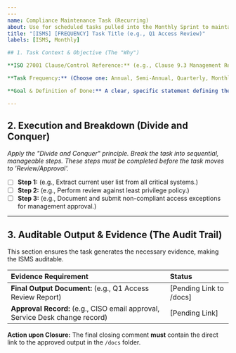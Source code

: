```yaml
---
---
name: Compliance Maintenance Task (Recurring)
about: Use for scheduled tasks pulled into the Monthly Sprint to maintain ISMS controls.
title: "[ISMS] [FREQUENCY] Task Title (e.g., Q1 Access Review)"
labels: [ISMS, Monthly]

## 1. Task Context & Objective (The "Why")

**ISO 27001 Clause/Control Reference:** (e.g., Clause 9.3 Management Review, A.5.18 Access Control)

**Task Frequency:** (Choose one: Annual, Semi-Annual, Quarterly, Monthly)

**Goal & Definition of Done:** A clear, specific statement defining the required **auditable output** to close this task. *(Example: Final, CISO-approved list of all critical system user access permissions for Q1.)*

---
```


## 2. Execution and Breakdown (Divide and Conquer)

*Apply the "Divide and Conquer" principle. Break the task into sequential, manageable steps. These steps must be completed before the task moves to 'Review/Approval'.*

- [ ] **Step 1:** (e.g., Extract current user list from all critical systems.)
- [ ] **Step 2:** (e.g., Perform review against least privilege policy.)
- [ ] **Step 3:** (e.g., Document and submit non-compliant access exceptions for management approval.)

---

## 3. Auditable Output & Evidence (The Audit Trail)

This section ensures the task generates the necessary evidence, making the ISMS auditable.

| Evidence Requirement | Status |
| :--- | :--- |
| **Final Output Document:** (e.g., Q1 Access Review Report) | [Pending Link to /docs] |
| **Approval Record:** (e.g., CISO email approval, Service Desk change record) | [Pending Link] |

**Action upon Closure:** The final closing comment **must** contain the direct link to the approved output in the `/docs` folder.
